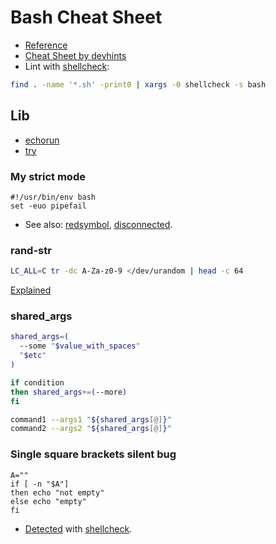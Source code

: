 # Bash Cheat Sheet

* [Reference](https://www.gnu.org/software/bash/manual/bash.html)
* [Cheat Sheet by devhints](https://devhints.io/bash)
* Lint with [shellcheck](https://www.shellcheck.net/):
```bash
find . -name '*.sh' -print0 | xargs -0 shellcheck -s bash
```

## Lib

* [echorun](echorun)
* [try](try)

### My strict mode

```
#!/usr/bin/env bash
set -euo pipefail
```

* See also: [redsymbol](http://redsymbol.net/articles/unofficial-bash-strict-mode/), [disconnected](https://disconnected.systems/blog/another-bash-strict-mode/).

### rand-str

```bash
LC_ALL=C tr -dc A-Za-z0-9 </dev/urandom | head -c 64
```

[Explained](https://stackoverflow.com/a/62087619)

### shared_args

```bash
shared_args=(
  --some "$value_with_spaces"
  "$etc"
)

if condition
then shared_args+=(--more)
fi

command1 --args1 "${shared_args[@]}"
command2 --args2 "${shared_args[@]}"
```

### Single square brackets silent bug

```
A=""
if [ -n "$A"]
then echo "not empty"
else echo "empty"
fi
```

* [Detected](https://www.shellcheck.net/wiki/SC1020) with [shellcheck](https://www.shellcheck.net/).
